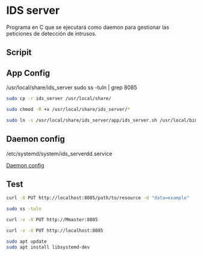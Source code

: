 
# IDS server
Programa en C que se ejecutará como daemon para gestionar las peticiones de detección de intrusos.

## Scripit 


## App Config

/usr/local/share/ids_server
sudo ss -tuln | grep 8085
```bash 
sudo cp -r ids_server /usr/local/share/
```

``` bash
sudo chmod -R +x /usr/local/share/ids_server/*
```
``` bash 
sudo ln -s /usr/local/share/ids_server/app/ids_server.sh /usr/local/bin/ids_server
```

## Daemon config
/etc/systemd/system/ids_serverdd.service

[Daemon config](./z_readme/10-Daemon_Config.md)

## Test
```bash 
curl -X PUT http://localhost:8085/path/to/resource -d "data=example"
```

```bash
sudo ss -tuln 
```

``` bash 
curl -v -X PUT http://Mmaster:8085
```
``` bash 
curl -v -X PUT http://localhost:8085
```

```bash 
sudo apt update
sudo apt install libsystemd-dev
```